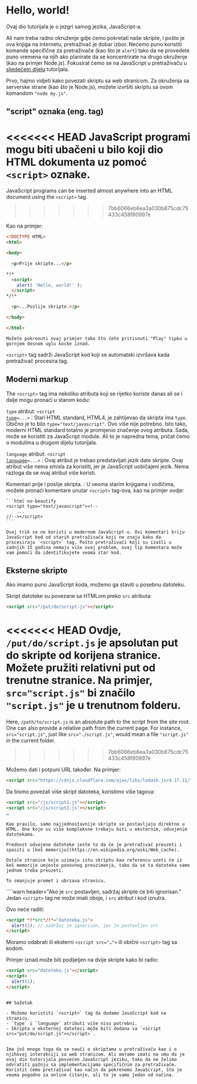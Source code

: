 # Hello, world!

Ovaj dio tutorijala je o jezgri samog jezika, JavaScript-a.

Ali nam treba radno okruženje gdje ćemo pokretati naše skripte, i pošto je ova knjiga na internetu, pretraživač je dobar izbor. Nećemo puno koristiti komande specifične za pretraživače (kao što je `alert`) tako da ne provedete puno vremena na njih ako planirate da se koncentrirate na drugo okruženje (kao na primjer Node.js). Fokusirat ćemo se na JavaScript u pretraživaču u [sljedećem dijelu](/ui) tutorijala.

Prvo, hajmo vidjeti kako povezati skriptu sa web stranicom. Za okruženja sa serverske strane (kao što je Node.js), možete izvršiti skriptu sa ovom komandom `"node my.js"`.


## "script" oznaka (eng. tag)

<<<<<<< HEAD
JavaScript programi mogu biti ubačeni u bilo koji dio HTML dokumenta uz pomoć `<script>` oznake.
=======
JavaScript programs can be inserted almost anywhere into an HTML document using the `<script>` tag.
>>>>>>> 7bb6066eb6ea3a030b875cdc75433c458f80997e

Kao na primjer:

```html run height=100
<!DOCTYPE HTML>
<html>

<body>

  <p>Prije skripte...</p>

*!*
  <script>
    alert( 'Hello, world!' );
  </script>
*/!*

  <p>...Poslije skripte.</p>

</body>

</html>
```

```online
Možete pokrenuti ovaj primjer tako što ćete pritisnuti "Play" tipku u gornjem desnom uglu kocke iznad.
```

`<script>` tag sadrži JavaScript kod koji se automatski izvršava kada pretraživač procesira tag.


## Moderni markup 

The `<script>` tag ima nekoliko atributa koji se rijetko koriste danas ali se i dalje mogu pronaći u starom kodu:

`type` atribut: <code>&lt;script <u>type</u>=...&gt;</code>
: Stari HTML standard, HTML4, je zahtijevao da skripta ima `type`. Obično je to bilo `type="text/javascript"`. Ovo više nije potrebno. Isto tako, moderni HTML standard totalno je promijenio značenje ovog atributa. Sada, može se koristiti za JavaScript module. Ali to je napredna tema, pričat ćemo o modulima u drugom dijelu tutorijala.

`language` atribut: <code>&lt;script <u>language</u>=...&gt;</code>
: Ovaj atribut je trebao predstavljati jezik date skripte. Ovaj atribut više nema smisla za koristiti, jer je JavaScript uobičajeni jezik. Nema razloga da se ovaj atribut više koristi.

Komentari prije i poslije skripta.
: U veoma starim knjigama i vodičima, možete pronaći komentare unutar `<script>` tag-ova, kao na primjer ovdje:

    ```html no-beautify
    <script type="text/javascript"><!--
        ...
    //--></script>
    ```

    Ovaj trik se ne koristi u modernom JavaScript-u. Ovi komentari kriju JavaScript kod od starih pretraživača koji ne znaju kako da procesiraju `<script>` tag. Pošto pretraživači koji su izašli u zadnjih 15 godina nemaju više ovaj problem, ovaj tip komentara može vam pomoći da identifikujete veoma star kod.


## Eksterne skripte

Ako imamo puno JavaScript koda, možemo ga staviti u posebnu datoteku.

Skript datoteke su povezane sa HTMLom preko `src` atributa:

```html
<script src="/put/do/script.js"></script>
```

<<<<<<< HEAD
Ovdje, `/put/do/script.js` je apsolutan put do skripte od korijena stranice. Možete pružiti relativni put od trenutne stranice. Na primjer, `src="script.js"` bi značilo `"script.js"` je u trenutnom folderu.
=======
Here, `/path/to/script.js` is an absolute path to the script from the site root. One can also provide a relative path from the current page. For instance, `src="script.js"`, just like `src="./script.js"`, would mean a file `"script.js"` in the current folder.
>>>>>>> 7bb6066eb6ea3a030b875cdc75433c458f80997e

Možemo dati i potpuni URL također. Na primjer:

```html
<script src="https://cdnjs.cloudflare.com/ajax/libs/lodash.js/4.17.11/lodash.js"></script>
```

Da bismo povezali više skript datoteka, koristimo više tagova:

```html
<script src="/js/script1.js"></script>
<script src="/js/script2.js"></script>
…
```

```smart
Kao pravilo, samo najjednostavnije skripte se postavljaju direktno u HTML. One koje su više kompleksne trebaju biti u eksternim, odvojenim datotekama.

Prednost odvojene datoteke jeste to da će je pretraživač preuzeti i spasiti u [keš memoriju](https://en.wikipedia.org/wiki/Web_cache).

Ostale stranice koje uzimaju istu skriptu kao referencu uzeti će iz keš memorije umjesto ponovnog preuzimanja, tako da se ta datoteka samo jednom treba preuzeti.

To smanjuje promet i ubrzava stranicu.
```

````warn header="Ako je `src` postavljen, sadržaj skripte će biti ignorisan."
Jedan `<script>` tag ne može imati oboje, i `src` atribut i kod iznutra.

Ovo neće raditi:

```html
<script *!*src*/!*="datoteka.js">
  alert(1); // sadržaj je ignorisan, jer je postavljen src
</script>
```

Moramo odabrati ili eksterni `<script src="…">` ili obični `<script>` tag sa kodom.

Primjer iznad može biti podijeljen na dvije skripte kako bi radio:

```html
<script src="datoteka.js"></script>
<script>
  alert(1);
</script>
```
````

## Sažetak

- Možemo koristiti `<script>` tag da dodamo JavaScript kod na stranicu.
- `type` i `language` atributi više nisu potrebni.
- Skripta u eksternoj datoteci može biti dodana sa `<script src="put/do/script.js"></script>`.


Ima još mnogo toga da se nauči o skriptama u pretraživaču kao i o njihovoj interakciji sa web stranicom. Ali moramo imati na umu da je ovaj dio tutorijala posvećen JavaScript jeziku, tako da ne želimo odvratiti pažnju sa implementacijama specifičnim za pretraživače. Koristit ćemo pretraživač kao način da pokrenemo JavaScript, što je veoma pogodno za online čitanje, ali to je samo jedan od načina.
